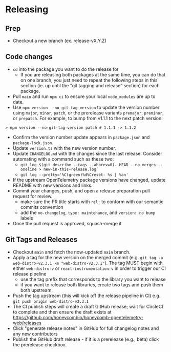 # Releasing

## Prep
- Checkout a new branch (ex. release-vX.Y.Z)

## Code changes
- `cd` into the package you want to do the release for
  - If you are releasing both packages at the same time, you can do that on one branch, you just need to repeat the following steps in this section (ie. up until the "git tagging and release" section) for each package.
- Pull `main` and run `npm ci` to ensure your local `node_modules` are up to date.
- Use `npm version --no-git-tag-version` to update the version number using `major`, `minor`, `patch`, or the prerelease variants `premajor`, `preminor`, or `prepatch`.
  For example, to bump from v1.1.1 to the next patch version:

```shell
> npm version --no-git-tag-version patch # 1.1.1 -> 1.1.2
```

- Confirm the version number update appears in `package.json` and `package-lock.json`.
- Update `version.ts` with the new version number.
- Update `CHANGELOG.md` with the changes since the last release. Consider automating with a command such as these two:
  - `git log $(git describe --tags --abbrev=0)..HEAD --no-merges --oneline > new-in-this-release.log`
  - `git log --pretty='%C(green)%d%Creset- %s | %an'`
- If the upstream OpenTelemetry package versions have changed, update README with new versions and links.
- Commit your changes, push, and open a release preparation pull request for review.
  - make sure the PR title starts with `rel:` to conform with our semantic commits convention
  - add the `no-changelog`, `type: maintenance`, and `version: no bump` labels
- Once the pull request is approved, squash-merge it

## Git Tags and Releases
- Checkout `main` and fetch the now-updated `main` branch.
- Apply a tag for the new version on the merged commit (e.g. `git tag -a web-distro-v2.3.1 -m "web-distro-v2.3.1"`). The tag MUST begin with either `web-distro-v` or `react-instrumentation-v` in order to trigger our CI release pipeline
  - use the tag prefix that corresponds to the library you want to release
  - if you want to release both libraries, create two tags and push them both upstream.
- Push the tag upstream (this will kick off the release pipeline in CI) e.g. `git push origin web-distro-v2.3.1`
- The CI publish steps will create a draft GitHub release; wait for CircleCI to complete and then ensure the draft exists at https://github.com/honeycombio/honeycomb-opentelemetry-web/releases
- Click "generate release notes" in GitHub for full changelog notes and any new contributors
- Publish the GitHub draft release - if it is a prerelease (e.g., beta) click the prerelease checkbox.
